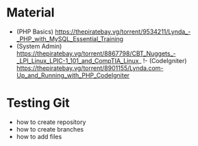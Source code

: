 # Material
- (PHP Basics) 	https://thepiratebay.vg/torrent/9534211/Lynda_-_PHP_with_MySQL_Essential_Training
- (System Admin) https://thepiratebay.vg/torrent/8867798/CBT_Nuggets_-_LPI_Linux_LPIC-1_101_and_CompTIA_Linux_
!- (CodeIgniter) https://thepiratebay.vg/torrent/8901155/Lynda.com-Up_and_Running_with_PHP_CodeIgniter 

# Testing Git
- how to create repository
- how to create branches
- how to add files
